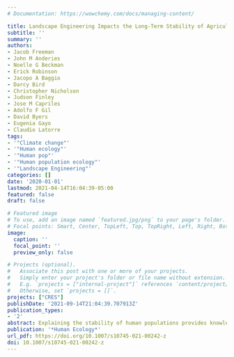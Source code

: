 ```yaml
---
# Documentation: https://wowchemy.com/docs/managing-content/

title: Landscape Engineering Impacts the Long-Term Stability of Agricultural Populations
subtitle: ''
summary: ''
authors:
- Jacob Freeman
- John M Anderies
- Noelle G Beckman
- Erick Robinson
- Jacopo A Baggio
- Darcy Bird
- Christopher Nicholson
- Judson Finley
- Jose M Capriles
- Adolfo F Gil
- David Byers
- Eugenia Gayo
- Claudio Latorre
tags:
- '"Climate change"'
- '"Human ecology"'
- '"Human pop"'
- '"Human population ecology"'
- '"Landscape Engineering"'
categories: []
date: '2020-01-01'
lastmod: 2021-04-14T16:04:39-05:00
featured: false
draft: false

# Featured image
# To use, add an image named `featured.jpg/png` to your page's folder.
# Focal points: Smart, Center, TopLeft, Top, TopRight, Left, Right, BottomLeft, Bottom, BottomRight.
image:
  caption: ''
  focal_point: ''
  preview_only: false

# Projects (optional).
#   Associate this post with one or more of your projects.
#   Simply enter your project's folder or file name without extension.
#   E.g. `projects = ["internal-project"]` references `content/project/deep-learning/index.md`.
#   Otherwise, set `projects = []`.
projects: ["CRES"]
publishDate: '2021-09-14T21:04:39.707913Z'
publication_types:
- '2'
abstract: Explaining the stability of human populations provides knowledge for understanding the resilience of human societies to environmental change. Here, we use archaeological radiocarbon records to evaluate a hypothesis drawn from resilience thinking that may explain the stability of human populations: Faced with long-term increases in population density, greater variability in the production of food leads to less stable populations, while lower variability leads to more stable popula- tions. However, increased population stability may come with the cost of larger collapses in response to rare, large-scale environmental perturbations. Our results partially support this hypothesis. Agricultural societies that relied on extensive landscape engineering to intensify production and tightly control variability in the production of food experienced the most stability. Contrary to the hypothesis, these societies also experienced the least severe population declines. We propose that the interrelationship between landscape engineering and increased political-economic complexity reduces the magnitude of population collapses in a region.
publication: '*Human Ecology*'
url_pdf: https://doi.org/10.1007/s10745-021-00242-z
doi: 10.1007/s10745-021-00242-z
---
```

